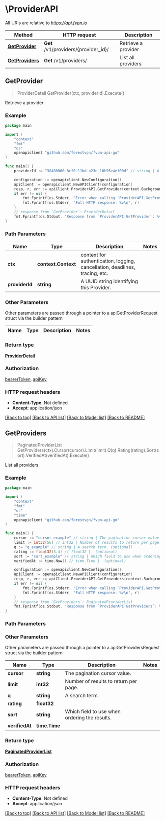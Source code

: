# \ProviderAPI

All URIs are relative to *https://api.fvpn.io*

Method | HTTP request | Description
------------- | ------------- | -------------
[**GetProvider**](ProviderAPI.md#GetProvider) | **Get** /v1/providers/{provider_id}/ | Retrieve a provider
[**GetProviders**](ProviderAPI.md#GetProviders) | **Get** /v1/providers/ | List all providers



## GetProvider

> ProviderDetail GetProvider(ctx, providerId).Execute()

Retrieve a provider



### Example

```go
package main

import (
	"context"
	"fmt"
	"os"
	openapiclient "github.com/forestvpn/fvpn-api-go"
)

func main() {
	providerId := "38400000-8cf0-11bd-b23e-10b96e4ef00d" // string | A UUID string identifying this Provider.

	configuration := openapiclient.NewConfiguration()
	apiClient := openapiclient.NewAPIClient(configuration)
	resp, r, err := apiClient.ProviderAPI.GetProvider(context.Background(), providerId).Execute()
	if err != nil {
		fmt.Fprintf(os.Stderr, "Error when calling `ProviderAPI.GetProvider``: %v\n", err)
		fmt.Fprintf(os.Stderr, "Full HTTP response: %v\n", r)
	}
	// response from `GetProvider`: ProviderDetail
	fmt.Fprintf(os.Stdout, "Response from `ProviderAPI.GetProvider`: %v\n", resp)
}
```

### Path Parameters


Name | Type | Description  | Notes
------------- | ------------- | ------------- | -------------
**ctx** | **context.Context** | context for authentication, logging, cancellation, deadlines, tracing, etc.
**providerId** | **string** | A UUID string identifying this Provider. | 

### Other Parameters

Other parameters are passed through a pointer to a apiGetProviderRequest struct via the builder pattern


Name | Type | Description  | Notes
------------- | ------------- | ------------- | -------------


### Return type

[**ProviderDetail**](ProviderDetail.md)

### Authorization

[bearerToken](../README.md#bearerToken), [apiKey](../README.md#apiKey)

### HTTP request headers

- **Content-Type**: Not defined
- **Accept**: application/json

[[Back to top]](#) [[Back to API list]](../README.md#documentation-for-api-endpoints)
[[Back to Model list]](../README.md#documentation-for-models)
[[Back to README]](../README.md)


## GetProviders

> PaginatedProviderList GetProviders(ctx).Cursor(cursor).Limit(limit).Q(q).Rating(rating).Sort(sort).VerifiedAt(verifiedAt).Execute()

List all providers



### Example

```go
package main

import (
	"context"
	"fmt"
	"os"
    "time"
	openapiclient "github.com/forestvpn/fvpn-api-go"
)

func main() {
	cursor := "cursor_example" // string | The pagination cursor value. (optional)
	limit := int32(56) // int32 | Number of results to return per page. (optional)
	q := "q_example" // string | A search term. (optional)
	rating := float32(3.4) // float32 |  (optional)
	sort := "sort_example" // string | Which field to use when ordering the results. (optional)
	verifiedAt := time.Now() // time.Time |  (optional)

	configuration := openapiclient.NewConfiguration()
	apiClient := openapiclient.NewAPIClient(configuration)
	resp, r, err := apiClient.ProviderAPI.GetProviders(context.Background()).Cursor(cursor).Limit(limit).Q(q).Rating(rating).Sort(sort).VerifiedAt(verifiedAt).Execute()
	if err != nil {
		fmt.Fprintf(os.Stderr, "Error when calling `ProviderAPI.GetProviders``: %v\n", err)
		fmt.Fprintf(os.Stderr, "Full HTTP response: %v\n", r)
	}
	// response from `GetProviders`: PaginatedProviderList
	fmt.Fprintf(os.Stdout, "Response from `ProviderAPI.GetProviders`: %v\n", resp)
}
```

### Path Parameters



### Other Parameters

Other parameters are passed through a pointer to a apiGetProvidersRequest struct via the builder pattern


Name | Type | Description  | Notes
------------- | ------------- | ------------- | -------------
 **cursor** | **string** | The pagination cursor value. | 
 **limit** | **int32** | Number of results to return per page. | 
 **q** | **string** | A search term. | 
 **rating** | **float32** |  | 
 **sort** | **string** | Which field to use when ordering the results. | 
 **verifiedAt** | **time.Time** |  | 

### Return type

[**PaginatedProviderList**](PaginatedProviderList.md)

### Authorization

[bearerToken](../README.md#bearerToken), [apiKey](../README.md#apiKey)

### HTTP request headers

- **Content-Type**: Not defined
- **Accept**: application/json

[[Back to top]](#) [[Back to API list]](../README.md#documentation-for-api-endpoints)
[[Back to Model list]](../README.md#documentation-for-models)
[[Back to README]](../README.md)

